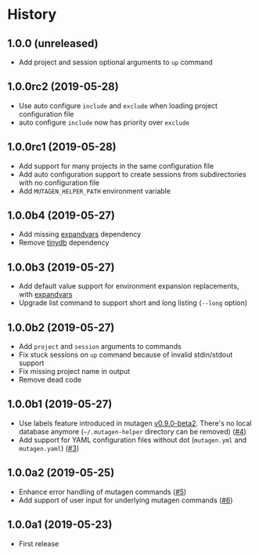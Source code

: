History
=======

1.0.0 (unreleased)
------------------

- Add project and session optional arguments to `up` command


1.0.0rc2 (2019-05-28)
---------------------

- Use auto configure `include` and `exclude` when loading project configuration file
- auto configure `include` now has priority over `exclude`

1.0.0rc1 (2019-05-28)
---------------------

- Add support for many projects in the same configuration file
- Add auto configuration support to create sessions from subdirectories with no configuration file
- Add `MUTAGEN_HELPER_PATH` environment variable

1.0.0b4 (2019-05-27)
--------------------

- Add missing [expandvars](https://github.com/sayanarijit/expandvars) dependency
- Remove [tinydb](https://github.com/msiemens/tinydb) dependency


1.0.0b3 (2019-05-27)
--------------------

- Add default value support for environment expansion replacements, with 
[expandvars](https://github.com/sayanarijit/expandvars)
- Upgrade list command to support short and long listing (`--long` option)


1.0.0b2 (2019-05-27)
--------------------

- Add `project` and `session` arguments to commands
- Fix stuck sessions on `up` command because of invalid stdin/stdout support
- Fix missing project name in output
- Remove dead code

1.0.0b1 (2019-05-27)
--------------------

- Use labels feature introduced in mutagen 
[v0.9.0-beta2](https://github.com/havoc-io/mutagen/releases/tag/v0.9.0-beta2). There's no local database anymore 
(`~/.mutagen-helper` directory can be removed) ([#4](https://github.com/gfi-centre-ouest/mutagen-helper/issues/4))
- Add support for YAML configuration files without dot (`mutagen.yml` and `mutagen.yaml`) ([#3](https://github.com/gfi-centre-ouest/mutagen-helper/issues/3))


1.0.0a2 (2019-05-25)
--------------------

- Enhance error handling of mutagen commands ([#5](https://github.com/gfi-centre-ouest/mutagen-helper/issues/5))
- Add support of user input for underlying mutagen commands ([#6](https://github.com/gfi-centre-ouest/mutagen-helper/issues/6))

1.0.0a1 (2019-05-23)
--------------------

- First release
